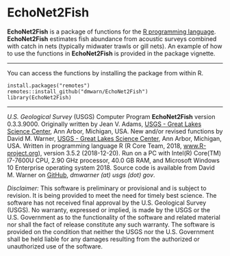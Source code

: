 EchoNet2Fish
============

**EchoNet2Fish** is a package of functions for the [R programming language](http://www.r-project.org/).  **EchoNet2Fish** estimates fish abundance from acoustic surveys combined with catch in nets (typically midwater trawls or gill nets).
An example of how to use the functions in **EchoNet2Fish** is provided in the package vignette.

- - -

You can access the functions by installing the package from within R.

    install.packages("remotes")
    remotes::install_github("dmwarn/EchoNet2Fish")
    library(EchoNet2Fish)

- - -

_U.S. Geological Survey_ (USGS) Computer Program **EchoNet2Fish** version 0.3.3.9000. 
Originally written by Jean V. Adams, [USGS - Great Lakes Science Center](http://www.glsc.usgs.gov/), Ann Arbor, Michigan, USA. 
New and/or revised functions by David M. Warner, [USGS - Great Lakes Science Center](http://www.glsc.usgs.gov/), Ann Arbor, Michigan, USA. Written in programming language R (R Core Team, 2018, www.R-project.org), version 3.5.2 (2018-12-20).
Run on a PC with Intel(R) Core(TM) I7-7600U CPU, 2.90 GHz processor, 40.0 GB RAM, and Microsoft Windows 10 Enterprise operating system 2018.
Source code is available from David M. Warner on [GitHub](https://github.com/dmwarn/EchoNet2Fish), _dmwarner (at) usgs (dot) gov_.

_Disclaimer:_ This software is preliminary or provisional and is subject to revision. It is being provided to meet the need for timely best science. The software has not received final approval by the U.S. Geological Survey (USGS). No warranty, expressed or implied, is made by the USGS or the U.S. Government as to the functionality of the software and related material nor shall the fact of release constitute any such warranty. The software is provided on the condition that neither the USGS nor the U.S. Government shall be held liable for any damages resulting from the authorized or unauthorized use of the software.
